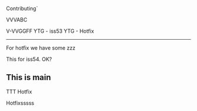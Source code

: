 Contributing`

VVVABC

V-VVGGFF
YTG - iss53
YTG - Hotfix

---

For hotfix we have some zzz

This for iss54. OK?

This is main
---
TTT Hotfix

Hotfixsssss
